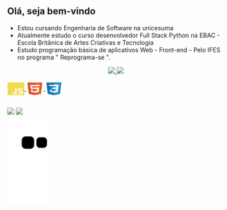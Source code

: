 ## Olá, seja bem-vindo


- Estou cursando Engenharia de Software na unicesuma
- Atualmente estudo o curso desenvolvedor Full Stack Python na EBAC - Escola Britânica de Artes Criativas e Tecnologia
-  Estudo programação básica de aplicativos Web - Front-end - Pelo IFES no programa " Reprograma-se ".

<div align="center">
  <a href="https://github.com/lucas-cristian">
  <img height="180em" src="https://github-readme-stats.vercel.app/api?username=lucas-cristian&show_icons=true&theme=dark&include_all_commits=true&count_private=true"/>
  <img height="180em" src="https://github-readme-stats.vercel.app/api/top-langs/?username=lucas-cristian&layout=compact&langs_count=7&theme=dark"/>
</div>
  <div style="display: inline_block"><br>
  <img align="center" alt="Rafa-Js" height="30" width="40" src="https://raw.githubusercontent.com/devicons/devicon/master/icons/javascript/javascript-plain.svg">
  <img align="center" alt="Rafa-HTML" height="30" width="40" src="https://raw.githubusercontent.com/devicons/devicon/master/icons/html5/html5-original.svg">
  <img align="center" alt="Rafa-CSS" height="30" width="40" src="https://raw.githubusercontent.com/devicons/devicon/master/icons/css3/css3-original.svg">
 
</div>
  
 
 ##
 
<div> 
<a href="https://www.linkedin.com/in/lucas-cristian-868782180" target="_blank"><img src="https://img.shields.io/badge/-LinkedIn-%230077B5?style=for-the-badge&logo=linkedin&logoColor=white" target="_blank"></a> 
 <a href="https://www.instagram.com/lukacristian/" target="_blank"><img src="https://img.shields.io/badge/-Instagram-%23E4405F?style=for-the-badge&logo=instagram&logoColor=white" target="_blank"></a>
  
   ![Snake animation](https://github.com/lucas-cristian/lucas-cristian/blob/output/github-contribution-grid-snake.svg)
  
  </div>
 
